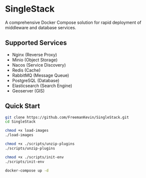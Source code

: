 # SingleStack

A comprehensive Docker Compose solution for rapid deployment of middleware and database services.

## Supported Services

- Nginx (Reverse Proxy)
- Minio (Object Storage)
- Nacos (Service Discovery)
- Redis (Cache)
- RabbitMQ (Message Queue)
- PostgreSQL (Database)
- Elasticsearch (Search Engine)
- Geoserver (GIS)

## Quick Start

```bash
git clone https://github.com/FreemanKevin/SingleStack.git
cd SingleStack

chmod +x load-images
./load-images

chmod +x ./scripts/unzip-plugins
./scripts/unzip-plugins

chmod +x ./scripts/init-env
./scripts/init-env

docker-compose up -d
```



